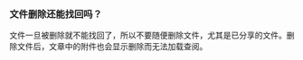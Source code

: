 ###  文件删除还能找回吗？

文件一旦被删除就不能找回了，所以不要随便删除文件，尤其是已分享的文件。删除文件后，文章中的附件也会显示删除而无法加载查阅。


<!--@include: ./faq_footer.md-->